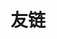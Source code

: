 ---
title: 友链
links:
  - title: GitHub
    description: GitHub是世界上最大的代码托管平台
    website: https://github.com
    image: https://github.githubassets.com/images/modules/logos_page/GitHub-Mark.png
  - title: Hitokoto
    description: 一言网创立于 2016 年，隶属于萌创团队，目前网站主要提供一句话服务。
    website: https://hitokoto.cn
    image: https://developer.hitokoto.cn/favicon.ico
menu:
    main: 
        weight: 4
        params:
            icon: link

comments: false
---